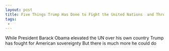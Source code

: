 ```yaml
---
layout: post
title: Five Things Trump Has Done to Fight the United Nations  and Three Ways He Has Surrendered
tags:
 -
---
```

While President Barack Obama elevated the UN over his own country Trump has fought for American sovereignty But there is much more he could do
